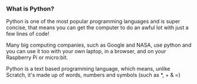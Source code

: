 ### What is Python?

Python is one of the most popular programming languages and is super concise, that means you can get the computer to do an awful lot with just a few lines of code! 

Many big computing companies, such as Google and NASA, use python and you can use it too with your own laptop, in a browser, and on your Raspberry Pi or micro:bit.

Python is a text based programming language, which means, unlike Scratch, it's made up of words, numbers and symbols (such as *, + & =)


